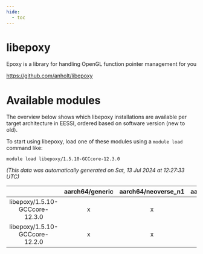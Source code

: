 ```yaml
---
hide:
  - toc
---
```


libepoxy
========


Epoxy is a library for handling OpenGL function pointer management for you

https://github.com/anholt/libepoxy
# Available modules


The overview below shows which libepoxy installations are available per target architecture in EESSI, ordered based on software version (new to old).

To start using libepoxy, load one of these modules using a `module load` command like:

```shell
module load libepoxy/1.5.10-GCCcore-12.3.0
```

*(This data was automatically generated on Sat, 13 Jul 2024 at 12:27:33 UTC)*  

| |aarch64/generic|aarch64/neoverse_n1|aarch64/neoverse_v1|x86_64/generic|x86_64/amd/zen2|x86_64/amd/zen3|x86_64/intel/haswell|x86_64/intel/skylake_avx512|
| :---: | :---: | :---: | :---: | :---: | :---: | :---: | :---: | :---: |
|libepoxy/1.5.10-GCCcore-12.3.0|x|x|x|x|x|x|x|x|
|libepoxy/1.5.10-GCCcore-12.2.0|x|x|x|x|x|x|x|x|
